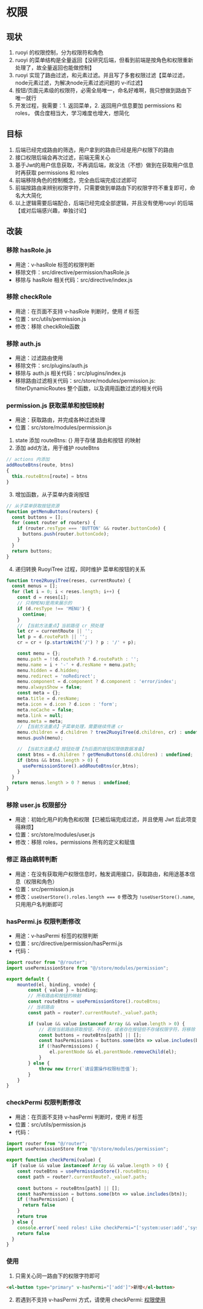 # 权限

## 现状
1. ruoyi 的权限控制，分为权限符和角色
2. ruoyi 的菜单结构是全量返回【没研究后端，但看到前端是按角色和权限重新处理了，故全量返回也能做控制】
3. ruoyi 实现了路由过滤，和元素过滤。并且写了多套权限过滤【菜单过滤，node元素过滤，为解决node元素过滤问题的 v-if过滤】
4. 按钮/页面元素级的权限符，必需全局唯一，命名好难啊，我只想做到路由下唯一就行
5. 开发过程，我需要：1. 返回菜单，2. 返回用户信息要加 permissions 和 roles， 偶合度相当大，学习难度也增大，想简化

## 目标
1. 后端已经完成路由的筛选，用户拿到的路由已经是用户权限下的路由
2. 接口权限后端会再次过滤，前端无需关心
3. 基于Jwt的用户信息获取，不再调后端，故没法（不想）做到在获取用户信息时再获取 permissions 和 roles
4. 前端移除角色的控制概念，完全由后端完成过滤即可
5. 前端按路由来辨别权限字符，只需要做到单路由下的权限字符不重复即可，命名大大简化
6. 以上逻辑需要后端配合，后端已经完成全部逻辑，并且没有使用ruoyi 的后端【或对后端感兴趣，单独讨论】

## 改装

### 移除 hasRole.js
- 用途：v-hasRole 标签的权限判断
- 移除文件：src/directive/permission/hasRole.js
- 移除与 hasRole 相关代码：src/directive/index.js

### 移除 checkRole
- 用途：在页面不支持 v-hasRole 判断时，使用 if 标签
- 位置：src/utils/permission.js
- 修改：移除 checkRole函数

### 移除 auth.js
- 用途：过滤路由使用
- 移除文件：src/plugins/auth.js
- 移除与 auth.js 相关代码：src/plugins/index.js
- 移除路由过滤相关代码：src/store/modules/permission.js: filterDynamicRoutes 整个函数，以及调用函数过滤的相关代码

### permission.js 获取菜单和按钮映射
- 用途：获取路由，并完成各种过滤处理
- 位置：src/store/modules/permission.js
1. state 添加 routeBtns: {} 用于存储 路由和按钮 的映射
2. 添加 add方法，用于维护 routeBtns
```javascript
// actions 内添加
addRouteBtns(route, btns)
{
  this.routeBtns[route] = btns
}
```
3. 增加函数，从子菜单内查询按钮
```javascript
// 从子菜单获取按钮资源
function getMenuButtons(routers) {
  const buttons = [];
  for (const router of routers) {
    if (router.resType === 'BUTTON' && router.buttonCode) {
      buttons.push(router.buttonCode);
    }
  }
  return buttons;
}
```
4. 递归转换 RuoyiTree 过程，同时维护 菜单和按钮的关系
```javascript
function tree2RuoyiTree(reses, currentRoute) {
  const menus = [];
  for (let i = 0; i < reses.length; i++) {
    const d = reses[i];
    // 只有MENU是用来展示的
    if (d.resType !== 'MENU') {
      continue;
    }
    // 【当前方法重点】当前路径 cr 预处理
    let cr = currentRoute || '';
    let p = d.routePath || '';
    cr = cr + (p.startsWith('/') ? p : '/' + p);

    const menu = {};
    menu.path = !!d.routePath ? d.routePath : '';
    menu.name = i + '-' + d.resName + menu.path;
    menu.hidden = d.hidden;
    menu.redirect = 'noRedirect';
    menu.component = d.component ? d.component : 'error/index';
    menu.alwaysShow = false;
    const meta = {};
    meta.title = d.resName;
    meta.icon = d.icon ? d.icon : 'form';
    meta.noCache = false;
    meta.link = null;
    menu.meta = meta;
    // 【当前方法重点】子菜单处理，需要继续传递 cr
    menu.children = d.children ? tree2RuoyiTree(d.children, cr) : undefined;
    menus.push(menu);

    // 【当前方法重点】按钮处理【为后面的按钮权限做数据准备】
    const btns = d.children ? getMenuButtons(d.children) : undefined;
    if (btns && btns.length > 0) {
      usePermissionStore().addRouteBtns(cr,btns);
    }
  }
  return menus.length > 0 ? menus : undefined;
}
```

### 移除 user.js 权限部分
- 用途：初始化用户的角色和权限【已被后端完成过滤，并且使用 Jwt 后此项变得麻烦】
- 位置：src/store/modules/user.js
- 修改：移除 roles，permissions 所有的定义和赋值

### 修正 路由跳转判断
- 用途：在没有获取用户权限信息时，触发调用接口，获取路由，和用途基本信息（权限和角色）
- 位置：src/permission.js
- 修改：`useUserStore().roles.length === 0` 修改为 `!useUserStore().name`, 只用用户名判断即可

### hasPermi.js 权限判断修改
- 用途：v-hasPermi 标签的权限判断
- 位置：src/directive/permission/hasPermi.js
- 代码：
```javascript
import router from "@/router";
import usePermissionStore from "@/store/modules/permission";

export default {
    mounted(el, binding, vnode) {
        const { value } = binding;
        // 所有路由和按钮的映射
        const routeBtns = usePermissionStore().routeBtns;
        // 当前路由
        const path = router?.currentRoute?._value?.path;

        if (value && value instanceof Array && value.length > 0) {
            // 若按当前路由获取按钮，不存在，或者存在按钮但不存储权限字符，将移除 el 节点
            const buttons = routeBtns[path] || [];
            const hasPermissions = buttons.some(btn => value.includes(btn));
            if (!hasPermissions) {
                el.parentNode && el.parentNode.removeChild(el);
            }
        } else {
            throw new Error(`请设置操作权限标签值`);
        }
    }
}
```

### checkPermi 权限判断修改
- 用途：在页面不支持 v-hasPermi 判断时，使用 if 标签
- 位置：src/utils/permission.js
- 代码：
```javascript
import router from "@/router";
import usePermissionStore from "@/store/modules/permission";

export function checkPermi(value) {
  if (value && value instanceof Array && value.length > 0) {
    const routeBtns = usePermissionStore().routeBtns;
    const path = router?.currentRoute?._value?.path;
    
    const buttons = routeBtns[path] || [];
    const hasPermission = buttons.some(btn => value.includes(btn));
    if (!hasPermission) {
      return false
    }
    return true
  } else {
    console.error(`need roles! Like checkPermi="['system:user:add','system:user:edit']"`)
    return false
  }
}
```

### 使用
1. 只需关心同一路由下的权限字符即可
```html
<el-button type="primary" v-hasPermi="['add']">新增</el-button>
```
2. 若遇到不支持 v-hasPermi 方式，请使用 checkPermi: [权限使用](http://doc.ruoyi.vip/ruoyi-vue/document/qdsc.html#%E6%9D%83%E9%99%90%E4%BD%BF%E7%94%A8)

